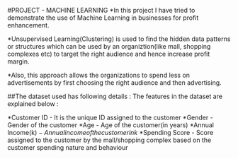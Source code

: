 #PROJECT - MACHINE LEARNING
*In this project I have tried to demonstrate the use of Machine Learning in businesses for profit enhancement.

*Unsupervised Learning(Clustering) is used to find the hidden data patterns or structures which can be used by an organiztion(like mall, shopping complexes etc) to target the right audience and hence increase profit margin.

*Also, this approach allows the organizations to spend less on advertisements by first choosing the right audience and then advertising.


##The dataset used has following details : The features in the dataset are explained below :

*Customer ID - It is the unique ID assigned to the customer
*Gender - Gender of the customer
*Age - Age of the customer(in years)
*Annual Income(k$) - Annual income of the customer in k$
*Spending Score - Score assigned to the customer by the mall/shopping complex based on the customer spending nature and behaviour



